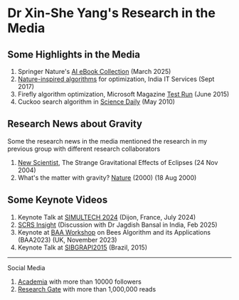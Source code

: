 # Dr Xin-She Yang's Research in the Media

## Some Highlights in the Media

1. Springer Nature's [AI eBook Collection](https://www.springernature.com/gp/librarians/the-link/ebooks-blogpost/exploring-the-future-of-ai/27760638) (March 2025)
2. [Nature-inspired algorithms](https://analyticsindiamag.com/it-services/can-big-data-answer-airlines-route-profitability-3-nature-inspired-algorithms-tackle-pain-point/) for optimization, India IT Services (Sept 2017)
3. Firefly algorithm optimization, Microsoft Magazine [Test Run](https://learn.microsoft.com/en-us/archive/msdn-magazine/2015/june/test-run-firefly-algorithm-optimization) (June 2015) 
4. Cuckoo search algorithm in [Science Daily](https://www.sciencedaily.com/releases/2010/05/100527213816.htm) (May 2010)

## Research News about Gravity 
Some the research news in the media mentioned the research in my previous group with different research collaborators

1. [New Scientist](https://www.springernature.com/gp/librarians/the-link/ebooks-blogpost/exploring-the-future-of-ai/27760638), The Strange Gravitational Effects of Eclipses (24 Nov 2004)
2. What's the matter with gravity? [Nature](https://www.nature.com/articles/news000824-1) (2000) (18 Aug 2000)

## Some Keynote Videos
1. Keynote Talk at [SIMULTECH 2024](https://vimeo.com/988852316?title=0&portrait=0) (Dijon, France, July 2024)
2. [SCRS Insight](https://www.youtube.com/watch?v=bpH3xQpYYcY) (Discussion with Dr Jagdish Bansal in India, Feb 2025)
3. Keynote at [BAA Workshop](https://www.youtube.com/watch?v=IdCwe9TRTo0) on Bees Algorithm and its Applications (BAA2023) (UK, November 2023)
4. Keynote Talk at [SIBGRAPI2015](https://www.youtube.com/watch?v=q68j8D03PE8) (Brazil, 2015)
   
---
Social Media
1. [Academia](https://cambridge.academia.edu/XinSheYang) with more than 10000 followers
2. [Research Gate](https://www.researchgate.net/profile/Xin-She-Yang) with more than 1,000,000 reads
